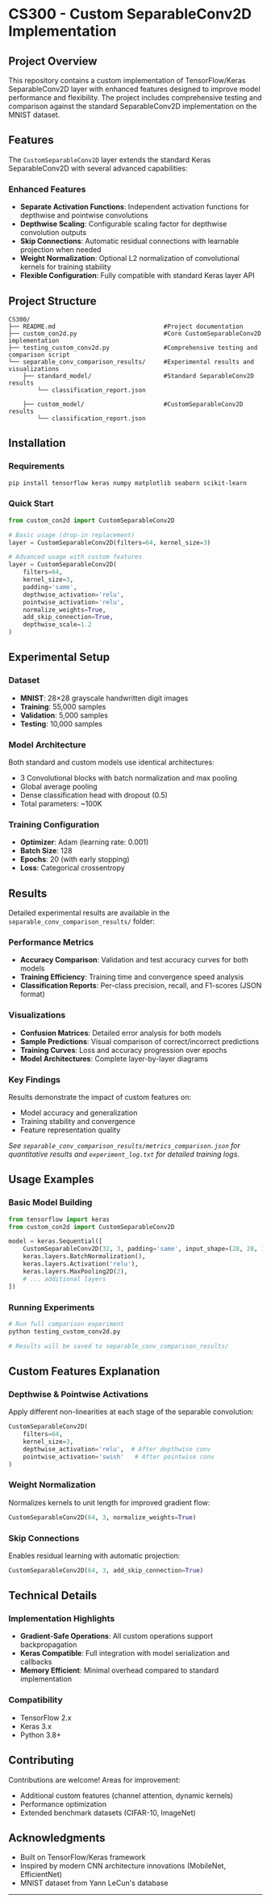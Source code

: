 # CS300 - Custom SeparableConv2D Implementation

## Project Overview

This repository contains a custom implementation of TensorFlow/Keras SeparableConv2D layer with enhanced features designed to improve model performance and flexibility. The project includes comprehensive testing and comparison against the standard SeparableConv2D implementation on the MNIST dataset.

## Features

The `CustomSeparableConv2D` layer extends the standard Keras SeparableConv2D with several advanced capabilities:

### Enhanced Features
- **Separate Activation Functions**: Independent activation functions for depthwise and pointwise convolutions
- **Depthwise Scaling**: Configurable scaling factor for depthwise convolution outputs
- **Skip Connections**: Automatic residual connections with learnable projection when needed
- **Weight Normalization**: Optional L2 normalization of convolutional kernels for training stability
- **Flexible Configuration**: Fully compatible with standard Keras layer API

## Project Structure

```
CS300/
├── README.md                              #Project documentation
├── custom_con2d.py                        #Core CustomSeparableConv2D implementation
├── testing_custom_conv2d.py               #Comprehensive testing and comparison script
└── separable_conv_comparison_results/     #Experimental results and visualizations
    ├── standard_model/                    #Standard SeparableConv2D results
        └── classification_report.json
                            
    ├── custom_model/                      #CustomSeparableConv2D results
        └── classification_report.json                   
```

## Installation

### Requirements
```bash
pip install tensorflow keras numpy matplotlib seaborn scikit-learn
```

### Quick Start
```python
from custom_con2d import CustomSeparableConv2D

# Basic usage (drop-in replacement)
layer = CustomSeparableConv2D(filters=64, kernel_size=3)

# Advanced usage with custom features
layer = CustomSeparableConv2D(
    filters=64,
    kernel_size=3,
    padding='same',
    depthwise_activation='relu',
    pointwise_activation='relu',
    normalize_weights=True,
    add_skip_connection=True,
    depthwise_scale=1.2
)
```

## Experimental Setup

### Dataset
- **MNIST**: 28×28 grayscale handwritten digit images
- **Training**: 55,000 samples
- **Validation**: 5,000 samples  
- **Testing**: 10,000 samples

### Model Architecture
Both standard and custom models use identical architectures:
- 3 Convolutional blocks with batch normalization and max pooling
- Global average pooling
- Dense classification head with dropout (0.5)
- Total parameters: ~100K

### Training Configuration
- **Optimizer**: Adam (learning rate: 0.001)
- **Batch Size**: 128
- **Epochs**: 20 (with early stopping)
- **Loss**: Categorical crossentropy

## Results

Detailed experimental results are available in the `separable_conv_comparison_results/` folder:

### Performance Metrics
- **Accuracy Comparison**: Validation and test accuracy curves for both models
- **Training Efficiency**: Training time and convergence speed analysis
- **Classification Reports**: Per-class precision, recall, and F1-scores (JSON format)

### Visualizations
- **Confusion Matrices**: Detailed error analysis for both models
- **Sample Predictions**: Visual comparison of correct/incorrect predictions
- **Training Curves**: Loss and accuracy progression over epochs
- **Model Architectures**: Complete layer-by-layer diagrams

### Key Findings
Results demonstrate the impact of custom features on:
- Model accuracy and generalization
- Training stability and convergence
- Feature representation quality

*See `separable_conv_comparison_results/metrics_comparison.json` for quantitative results and `experiment_log.txt` for detailed training logs.*

## Usage Examples

### Basic Model Building
```python
from tensorflow import keras
from custom_con2d import CustomSeparableConv2D

model = keras.Sequential([
    CustomSeparableConv2D(32, 3, padding='same', input_shape=(28, 28, 1)),
    keras.layers.BatchNormalization(),
    keras.layers.Activation('relu'),
    keras.layers.MaxPooling2D(2),
    # ... additional layers
])
```

### Running Experiments
```bash
# Run full comparison experiment
python testing_custom_conv2d.py

# Results will be saved to separable_conv_comparison_results/
```

## Custom Features Explanation

### Depthwise & Pointwise Activations
Apply different non-linearities at each stage of the separable convolution:
```python
CustomSeparableConv2D(
    filters=64,
    kernel_size=3,
    depthwise_activation='relu',  # After depthwise conv
    pointwise_activation='swish'   # After pointwise conv
)
```

### Weight Normalization
Normalizes kernels to unit length for improved gradient flow:
```python
CustomSeparableConv2D(64, 3, normalize_weights=True)
```

### Skip Connections
Enables residual learning with automatic projection:
```python
CustomSeparableConv2D(64, 3, add_skip_connection=True)
```

## Technical Details

### Implementation Highlights
- **Gradient-Safe Operations**: All custom operations support backpropagation
- **Keras Compatible**: Full integration with model serialization and callbacks
- **Memory Efficient**: Minimal overhead compared to standard implementation

### Compatibility
- TensorFlow 2.x
- Keras 3.x
- Python 3.8+

## Contributing

Contributions are welcome! Areas for improvement:
- Additional custom features (channel attention, dynamic kernels)
- Performance optimization
- Extended benchmark datasets (CIFAR-10, ImageNet)


## Acknowledgments

- Built on TensorFlow/Keras framework
- Inspired by modern CNN architecture innovations (MobileNet, EfficientNet)
- MNIST dataset from Yann LeCun's database

---

